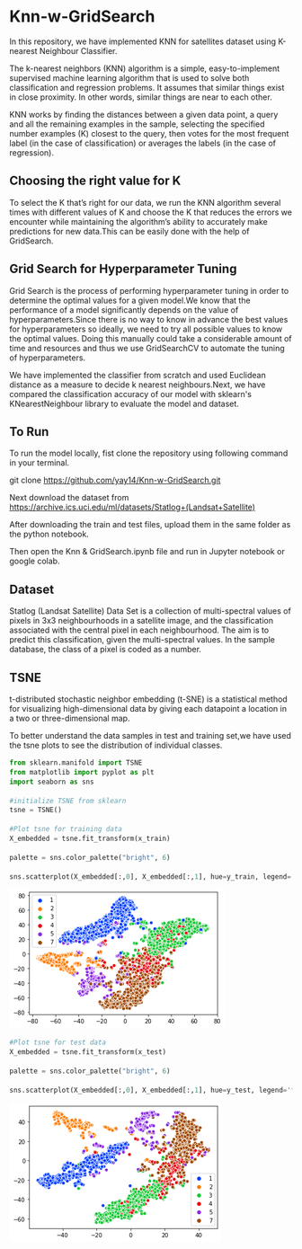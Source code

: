 # Knn-w-GridSearch

In this repository, we have implemented KNN for satellites dataset using K-nearest Neighbour Classifier.

The k-nearest neighbors (KNN) algorithm is a simple, easy-to-implement supervised machine learning algorithm that is used to solve both classification and regression problems. 
It assumes that similar things exist in close proximity. In other words, similar things are near to each other.

KNN works by finding the distances between a given data point, a query and all the remaining examples in the sample, selecting the specified number examples (K) closest to the query, then votes for the most frequent label (in the case of classification) or averages the labels (in the case of regression).

## Choosing the right value for K

To select the K that’s right for our data, we run the KNN algorithm several times with different values of K and choose the K that reduces the errors we encounter while maintaining the algorithm’s ability to accurately make predictions for new data.This can be easily done with the help of GridSearch.

##  Grid Search for Hyperparameter Tuning

Grid Search is the process of performing hyperparameter tuning in order to determine the optimal values for a given model.We know that the performance of a model significantly depends on the value of hyperparameters.Since there is no way to know in advance the best values for hyperparameters so ideally, we need to try all possible values to know the optimal values. Doing this manually could take a considerable amount of time and resources and thus we use GridSearchCV to automate the tuning of hyperparameters.

We have implemented the classifier from scratch and used Euclidean distance as a measure to decide k nearest neighbours.Next, we have compared the classification accuracy of our model with sklearn's KNearestNeighbour library to evaluate the model and dataset.

## To Run

To run the model locally, fist clone the repository using following command in your terminal.

git clone https://github.com/yay14/Knn-w-GridSearch.git

Next download the dataset from https://archive.ics.uci.edu/ml/datasets/Statlog+(Landsat+Satellite)

After downloading the train and test files, upload them in the same folder as the python notebook.

Then open the Knn & GridSearch.ipynb file and run in Jupyter notebook or google colab.

## Dataset

 Statlog (Landsat Satellite) Data Set is a collection of multi-spectral values of pixels in 3x3 neighbourhoods in a satellite image, and the classification associated with the central pixel in each neighbourhood. The aim is to predict this classification, given the multi-spectral values. In the sample database, the class of a pixel is coded as a number.

## TSNE

t-distributed stochastic neighbor embedding (t-SNE) is a statistical method for visualizing high-dimensional data by giving each datapoint a location in a two or three-dimensional map.

To better understand the data samples in test and training set,we have used the tsne plots to see the distribution of individual classes.

```python
from sklearn.manifold import TSNE
from matplotlib import pyplot as plt
import seaborn as sns

#initialize TSNE from sklearn
tsne = TSNE()

#Plot tsne for training data
X_embedded = tsne.fit_transform(x_train)

palette = sns.color_palette("bright", 6)

sns.scatterplot(X_embedded[:,0], X_embedded[:,1], hue=y_train, legend='full', palette=palette)

```

![train_tsne](/images/train_tsne.png)

```python
#Plot tsne for test data
X_embedded = tsne.fit_transform(x_test)

palette = sns.color_palette("bright", 6)

sns.scatterplot(X_embedded[:,0], X_embedded[:,1], hue=y_test, legend='full', palette=palette)

```

![test_tsne](/images/test_tsne.png)
